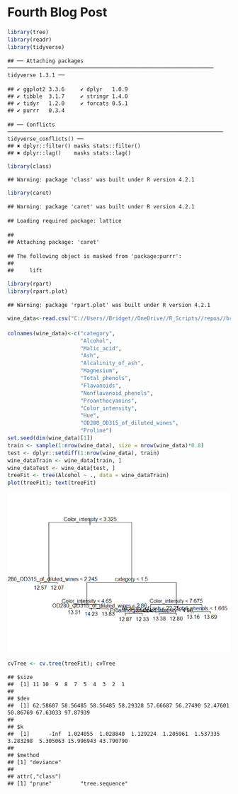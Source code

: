 Fourth Blog Post
================

``` r
library(tree)
library(readr)
library(tidyverse)
```

    ## ── Attaching packages ───────────────────────────────────────────────────────────────── tidyverse 1.3.1 ──

    ## ✔ ggplot2 3.3.6     ✔ dplyr   1.0.9
    ## ✔ tibble  3.1.7     ✔ stringr 1.4.0
    ## ✔ tidyr   1.2.0     ✔ forcats 0.5.1
    ## ✔ purrr   0.3.4

    ## ── Conflicts ──────────────────────────────────────────────────────────────────── tidyverse_conflicts() ──
    ## ✖ dplyr::filter() masks stats::filter()
    ## ✖ dplyr::lag()    masks stats::lag()

``` r
library(class)
```

    ## Warning: package 'class' was built under R version 4.2.1

``` r
library(caret)
```

    ## Warning: package 'caret' was built under R version 4.2.1

    ## Loading required package: lattice

    ## 
    ## Attaching package: 'caret'

    ## The following object is masked from 'package:purrr':
    ## 
    ##     lift

``` r
library(rpart)
library(rpart.plot)
```

    ## Warning: package 'rpart.plot' was built under R version 4.2.1

``` r
wine_data<-read.csv("C://Users//Bridget//OneDrive//R_Scripts//repos//brknapp.github.io//wine.data")

colnames(wine_data)<-c("category",
                       "Alcohol",
                       "Malic_acid",
                       "Ash",
                       "Alcalinity_of_ash",
                       "Magnesium",
                       "Total_phenols",
                       "Flavanoids",
                       "Nonflavanoid_phenols",
                       "Proanthocyanins",
                       "Color_intensity",
                       "Hue",
                       "OD280_OD315_of_diluted_wines",
                       "Proline") 
set.seed(dim(wine_data)[1])
train <- sample(1:nrow(wine_data), size = nrow(wine_data)*0.8)
test <- dplyr::setdiff(1:nrow(wine_data), train)
wine_dataTrain <- wine_data[train, ]
wine_dataTest <- wine_data[test, ]
treeFit <- tree(Alcohol ~ ., data = wine_dataTrain)
plot(treeFit); text(treeFit)
```

![](../images/4_32_7_21_2022-1.png)<!-- -->

``` r
cvTree <- cv.tree(treeFit); cvTree
```

    ## $size
    ##  [1] 11 10  9  8  7  5  4  3  2  1
    ## 
    ## $dev
    ##  [1] 62.58607 58.56485 58.56485 58.29328 57.66687 56.27490 52.47601 50.86769 67.63033 97.87939
    ## 
    ## $k
    ##  [1]      -Inf  1.024055  1.028840  1.129224  1.205961  1.537335  3.283298  5.305063 15.996943 43.790790
    ## 
    ## $method
    ## [1] "deviance"
    ## 
    ## attr(,"class")
    ## [1] "prune"         "tree.sequence"
